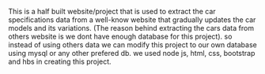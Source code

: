 This is a half built website/project that is used to extract the car specifications data from a well-know website that gradually updates the car models and its variations.
(The reason behind extracting the cars data from others website is we dont have enough database for this project).
so instead of using others data we can modify this project to our own database using mysql or any other prefered db.
we used node js, html, css, bootstrap and hbs in creating this project.
